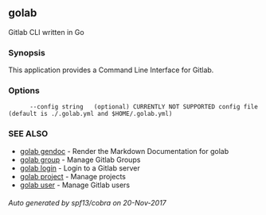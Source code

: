 ## golab

Gitlab CLI written in Go

### Synopsis


This application provides a Command Line Interface for Gitlab.

### Options

```
      --config string   (optional) CURRENTLY NOT SUPPORTED config file (default is ./.golab.yml and $HOME/.golab.yml)
```

### SEE ALSO
* [golab gendoc](golab_gendoc.md)	 - Render the Markdown Documentation for golab
* [golab group](golab_group.md)	 - Manage Gitlab Groups
* [golab login](golab_login.md)	 - Login to a Gitlab server
* [golab project](golab_project.md)	 - Manage projects
* [golab user](golab_user.md)	 - Manage Gitlab users

###### Auto generated by spf13/cobra on 20-Nov-2017
